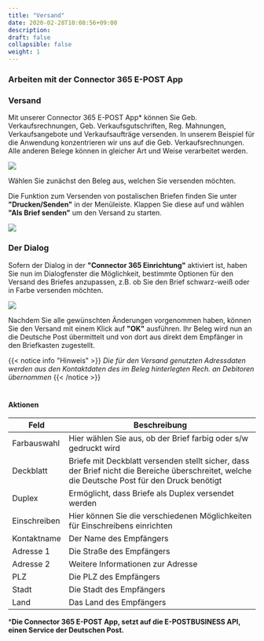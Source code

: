 ```yaml
---
title: "Versand"
date: 2020-02-28T10:08:56+09:00
description: 
draft: false
collapsible: false
weight: 1
---
```

### Arbeiten mit der Connector 365 E-POST App

### Versand

Mit unserer Connector 365 E-POST App* können Sie Geb. Verkaufsrechnungen, Geb. Verkaufsgutschriften, Reg. Mahnungen, Verkaufsangebote und Verkaufsaufträge versenden. In unserem Beispiel für die Anwendung konzentrieren wir uns auf die Geb. Verkaufsrechnungen. Alle anderen Belege können in gleicher Art und Weise verarbeitet werden.

![](images/apps/E-POST/de-de/app_overview.png)

Wählen Sie zunächst den Beleg aus, welchen Sie versenden möchten.

Die Funktion zum Versenden von postalischen Briefen finden Sie unter **"Drucken/Senden"** in der Menüleiste. Klappen Sie diese auf und wählen **"Als Brief senden"** um den Versand zu starten.

![](images/apps/E-POST/de-de/app_send_letter.png)

### Der Dialog

Sofern der Dialog in der **"Connector 365 Einrichtung"** aktiviert ist, haben Sie nun im Dialogfenster die Möglichkeit, bestimmte Optionen für den Versand des Briefes anzupassen, z.B. ob Sie den Brief schwarz-weiß oder in Farbe versenden möchten.

![](images/apps/E-POST/de-de/app_dialog.png)

Nachdem Sie alle gewünschten Änderungen vorgenommen haben, können Sie den Versand mit einem Klick auf **"OK"** ausführen. Ihr Beleg wird nun an die Deutsche Post übermittelt und von dort aus direkt dem Empfänger in den Briefkasten zugestellt.

{{< notice info "Hinweis" >}}
 _Die für den Versand genutzten Adressdaten werden aus den Kontaktdaten des im Beleg hinterlegten Rech. an Debitoren übernommen_
{{< /notice >}}
#

#### Aktionen

| Feld         | Beschreibung                                                                                                                                   |
|--------------|------------------------------------------------------------------------------------------------------------------------------------------------|
| Farbauswahl  | Hier wählen Sie aus, ob der Brief farbig oder s/w gedruckt wird                                                                                |
| Deckblatt    | Briefe mit Deckblatt versenden stellt sicher, dass der Brief nicht die Bereiche überschreitet, welche die Deutsche Post für den Druck benötigt |
| Duplex       | Ermöglicht, dass Briefe als Duplex versendet werden                                                                                            |
| Einschreiben | Hier können Sie die verschiedenen Möglichkeiten für Einschreibens einrichten                                                                   |
| Kontaktname  | Der Name des Empfängers                                                                                                                        |
| Adresse 1    | Die Straße des Empfängers                                                                                                                      |
| Adresse 2    | Weitere Informationen zur Adresse                                                                                                              |
| PLZ          | Die PLZ des Empfängers                                                                                                                         |
| Stadt        | Die Stadt des Empfängers                                                                                                                       |
| Land         | Das Land des Empfängers                                                                                                                        |




***Die Connector 365 E-POST App, setzt auf die E-POSTBUSINESS API, einen Service der Deutschen Post.**